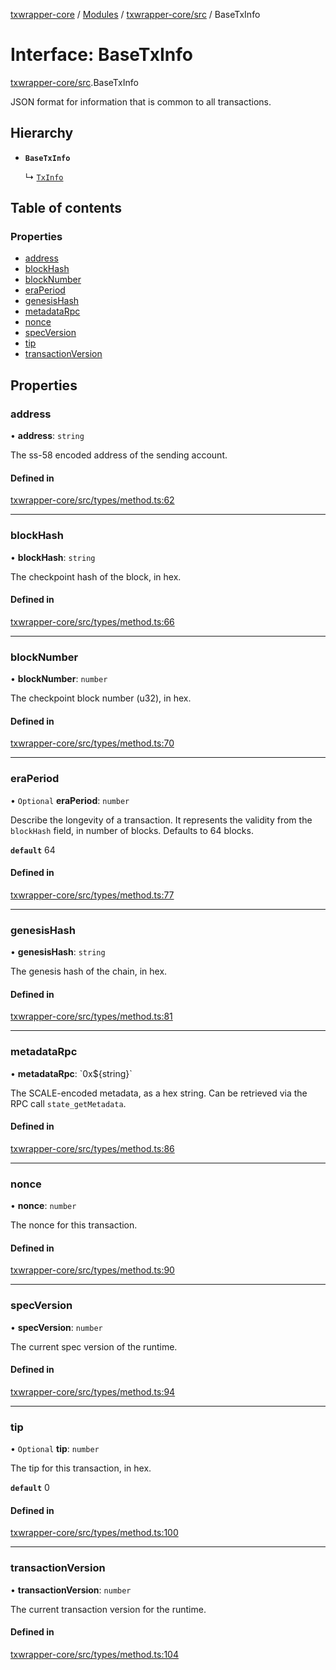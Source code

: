 [txwrapper-core](../README.md) / [Modules](../modules.md) / [txwrapper-core/src](../modules/txwrapper_core_src.md) / BaseTxInfo

# Interface: BaseTxInfo

[txwrapper-core/src](../modules/txwrapper_core_src.md).BaseTxInfo

JSON format for information that is common to all transactions.

## Hierarchy

- **`BaseTxInfo`**

  ↳ [`TxInfo`](txwrapper_core_src.TxInfo.md)

## Table of contents

### Properties

- [address](txwrapper_core_src.BaseTxInfo.md#address)
- [blockHash](txwrapper_core_src.BaseTxInfo.md#blockhash)
- [blockNumber](txwrapper_core_src.BaseTxInfo.md#blocknumber)
- [eraPeriod](txwrapper_core_src.BaseTxInfo.md#eraperiod)
- [genesisHash](txwrapper_core_src.BaseTxInfo.md#genesishash)
- [metadataRpc](txwrapper_core_src.BaseTxInfo.md#metadatarpc)
- [nonce](txwrapper_core_src.BaseTxInfo.md#nonce)
- [specVersion](txwrapper_core_src.BaseTxInfo.md#specversion)
- [tip](txwrapper_core_src.BaseTxInfo.md#tip)
- [transactionVersion](txwrapper_core_src.BaseTxInfo.md#transactionversion)

## Properties

### address

• **address**: `string`

The ss-58 encoded address of the sending account.

#### Defined in

[txwrapper-core/src/types/method.ts:62](https://github.com/paritytech/txwrapper-core/blob/a0283d9/packages/txwrapper-core/src/types/method.ts#L62)

___

### blockHash

• **blockHash**: `string`

The checkpoint hash of the block, in hex.

#### Defined in

[txwrapper-core/src/types/method.ts:66](https://github.com/paritytech/txwrapper-core/blob/a0283d9/packages/txwrapper-core/src/types/method.ts#L66)

___

### blockNumber

• **blockNumber**: `number`

The checkpoint block number (u32), in hex.

#### Defined in

[txwrapper-core/src/types/method.ts:70](https://github.com/paritytech/txwrapper-core/blob/a0283d9/packages/txwrapper-core/src/types/method.ts#L70)

___

### eraPeriod

• `Optional` **eraPeriod**: `number`

Describe the longevity of a transaction. It represents the validity from
the `blockHash` field, in number of blocks. Defaults to 64 blocks.

**`default`** 64

#### Defined in

[txwrapper-core/src/types/method.ts:77](https://github.com/paritytech/txwrapper-core/blob/a0283d9/packages/txwrapper-core/src/types/method.ts#L77)

___

### genesisHash

• **genesisHash**: `string`

The genesis hash of the chain, in hex.

#### Defined in

[txwrapper-core/src/types/method.ts:81](https://github.com/paritytech/txwrapper-core/blob/a0283d9/packages/txwrapper-core/src/types/method.ts#L81)

___

### metadataRpc

• **metadataRpc**: \`0x${string}\`

The SCALE-encoded metadata, as a hex string. Can be retrieved via the RPC
call `state_getMetadata`.

#### Defined in

[txwrapper-core/src/types/method.ts:86](https://github.com/paritytech/txwrapper-core/blob/a0283d9/packages/txwrapper-core/src/types/method.ts#L86)

___

### nonce

• **nonce**: `number`

The nonce for this transaction.

#### Defined in

[txwrapper-core/src/types/method.ts:90](https://github.com/paritytech/txwrapper-core/blob/a0283d9/packages/txwrapper-core/src/types/method.ts#L90)

___

### specVersion

• **specVersion**: `number`

The current spec version of the runtime.

#### Defined in

[txwrapper-core/src/types/method.ts:94](https://github.com/paritytech/txwrapper-core/blob/a0283d9/packages/txwrapper-core/src/types/method.ts#L94)

___

### tip

• `Optional` **tip**: `number`

The tip for this transaction, in hex.

**`default`** 0

#### Defined in

[txwrapper-core/src/types/method.ts:100](https://github.com/paritytech/txwrapper-core/blob/a0283d9/packages/txwrapper-core/src/types/method.ts#L100)

___

### transactionVersion

• **transactionVersion**: `number`

The current transaction version for the runtime.

#### Defined in

[txwrapper-core/src/types/method.ts:104](https://github.com/paritytech/txwrapper-core/blob/a0283d9/packages/txwrapper-core/src/types/method.ts#L104)
